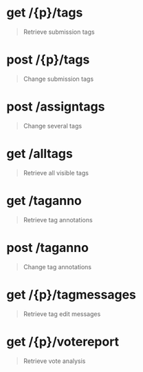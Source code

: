 # get /{p}/tags

> Retrieve submission tags


# post /{p}/tags

> Change submission tags


# post /assigntags

> Change several tags


# get /alltags

> Retrieve all visible tags


# get /taganno

> Retrieve tag annotations


# post /taganno

> Change tag annotations


# get /{p}/tagmessages

> Retrieve tag edit messages


# get /{p}/votereport

> Retrieve vote analysis
